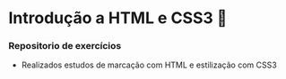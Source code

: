# Introdução a HTML e CSS3 :notebook:

### Repositorio de exercícios 

- Realizados estudos de marcação com HTML e estilização com CSS3


